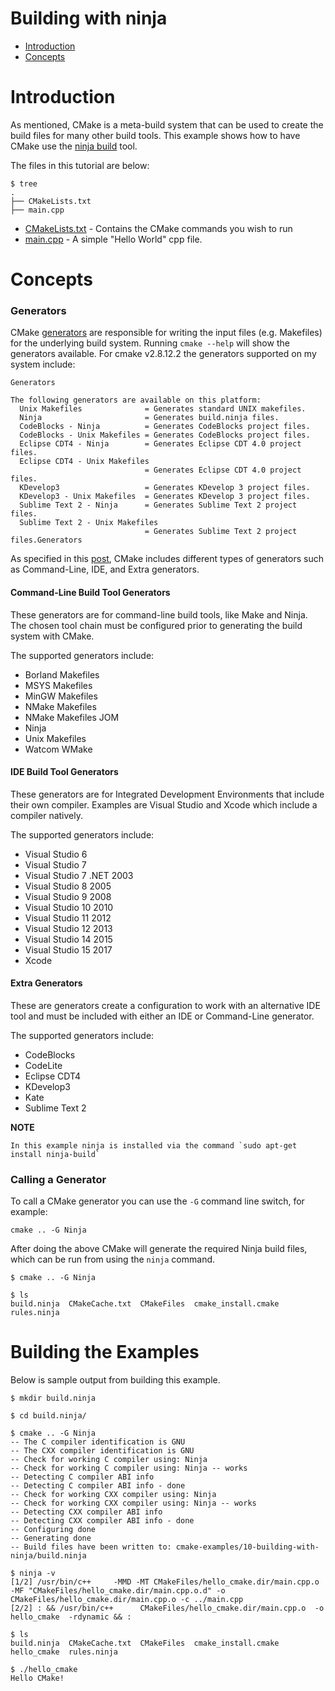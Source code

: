 # Building with ninja

- [Introduction](#Introduction)
- [Concepts](#Concepts)

# Introduction

As mentioned, CMake is a meta-build system that can be used to create the build files for many other build tools. This example shows how to have CMake use the [ninja build](https://ninja-build.org/) tool.

The files in this tutorial are below:

```
$ tree
.
├── CMakeLists.txt
├── main.cpp
```

  * [CMakeLists.txt](CMakeLists.txt) - Contains the CMake commands you wish to run
  * [main.cpp](main.cpp) - A simple "Hello World" cpp file.

# Concepts

### Generators

CMake [generators](https://cmake.org/cmake/help/v3.12/manual/cmake-generators.7.html) are responsible for writing the input files (e.g. Makefiles) for the underlying build system. Running `cmake --help`
will show the generators available. For cmake v2.8.12.2 the generators supported
on my system include:

````
Generators

The following generators are available on this platform:
  Unix Makefiles              = Generates standard UNIX makefiles.
  Ninja                       = Generates build.ninja files.
  CodeBlocks - Ninja          = Generates CodeBlocks project files.
  CodeBlocks - Unix Makefiles = Generates CodeBlocks project files.
  Eclipse CDT4 - Ninja        = Generates Eclipse CDT 4.0 project files.
  Eclipse CDT4 - Unix Makefiles
                              = Generates Eclipse CDT 4.0 project files.
  KDevelop3                   = Generates KDevelop 3 project files.
  KDevelop3 - Unix Makefiles  = Generates KDevelop 3 project files.
  Sublime Text 2 - Ninja      = Generates Sublime Text 2 project files.
  Sublime Text 2 - Unix Makefiles
                              = Generates Sublime Text 2 project files.Generators
````

As specified in this [post](https://stackoverflow.com/questions/25941536/what-is-a-cmake-generator),
CMake includes different types of generators such as Command-Line, IDE, and Extra generators.

#### Command-Line Build Tool Generators

These generators are for command-line build tools, like Make and Ninja. The chosen tool chain must be configured prior to generating the build system with CMake.

The supported generators include:

  * Borland Makefiles
  * MSYS Makefiles
  * MinGW Makefiles
  * NMake Makefiles
  * NMake Makefiles JOM
  * Ninja
  * Unix Makefiles
  * Watcom WMake

#### IDE Build Tool Generators

These generators are for Integrated Development Environments that include their own compiler. Examples are Visual Studio and Xcode which include a compiler natively.

The supported generators include:

  * Visual Studio 6
  * Visual Studio 7
  * Visual Studio 7 .NET 2003
  * Visual Studio 8 2005
  * Visual Studio 9 2008
  * Visual Studio 10 2010
  * Visual Studio 11 2012
  * Visual Studio 12 2013
  * Visual Studio 14 2015
  * Visual Studio 15 2017
  * Xcode

#### Extra Generators

These are generators create a configuration to work with an alternative IDE tool and must be included with either an IDE or Command-Line generator.

The supported generators include:

 * CodeBlocks
 * CodeLite
 * Eclipse CDT4
 * KDevelop3
 * Kate
 * Sublime Text 2


**NOTE**
````
In this example ninja is installed via the command `sudo apt-get install ninja-build`
````

### Calling a Generator

To call a CMake generator you can use the `-G` command line switch, for example:

````
cmake .. -G Ninja
````

After doing the above CMake will generate the required Ninja build files, which can be run
from using the `ninja` command.

````
$ cmake .. -G Ninja

$ ls
build.ninja  CMakeCache.txt  CMakeFiles  cmake_install.cmake  rules.ninja
````

# Building the Examples

Below is sample output from building this example.

````
$ mkdir build.ninja

$ cd build.ninja/

$ cmake .. -G Ninja
-- The C compiler identification is GNU 
-- The CXX compiler identification is GNU
-- Check for working C compiler using: Ninja
-- Check for working C compiler using: Ninja -- works
-- Detecting C compiler ABI info
-- Detecting C compiler ABI info - done
-- Check for working CXX compiler using: Ninja
-- Check for working CXX compiler using: Ninja -- works
-- Detecting CXX compiler ABI info
-- Detecting CXX compiler ABI info - done
-- Configuring done
-- Generating done
-- Build files have been written to: cmake-examples/10-building-with-ninja/build.ninja

$ ninja -v
[1/2] /usr/bin/c++     -MMD -MT CMakeFiles/hello_cmake.dir/main.cpp.o -MF "CMakeFiles/hello_cmake.dir/main.cpp.o.d" -o CMakeFiles/hello_cmake.dir/main.cpp.o -c ../main.cpp
[2/2] : && /usr/bin/c++      CMakeFiles/hello_cmake.dir/main.cpp.o  -o hello_cmake  -rdynamic && :

$ ls
build.ninja  CMakeCache.txt  CMakeFiles  cmake_install.cmake  hello_cmake  rules.ninja

$ ./hello_cmake
Hello CMake!
````
